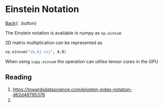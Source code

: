 # Einstein Notation

[Back](../../index.md#math){: .button}


The Einstein notation is available in numpy as `np.einsum`

2D matrix multiplication can be represented as

```py
np.einsum("ik,kj->ij", A,B)
```

When using `cupy.einsum` the operation can utilise tensor cores in the GPU

## Reading

1. https://towardsdatascience.com/einstein-index-notation-d62d48795378
2. 
